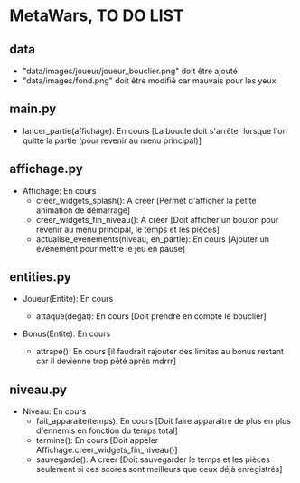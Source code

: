 # MetaWars, TO DO LIST

## data
- "data/images/joueur/joueur_bouclier.png" doit être ajouté
- "data/images/fond.png" doit être modifié car mauvais pour les yeux

## main.py
- lancer_partie(affichage): En cours
	[La boucle doit s'arrêter lorsque l'on quitte la partie (pour revenir au menu principal)]
	
## affichage.py
- Affichage: En cours
	* creer_widgets_splash(): A créer [Permet d'afficher la petite animation de démarrage]
	* creer_widgets_fin_niveau(): A créer [Doit afficher un bouton pour revenir au menu principal, le temps et les pièces]
	* actualise_evenements(niveau, en_partie): En cours [Ajouter un évènement pour mettre le jeu en pause]

## entities.py
- Joueur(Entite): En cours
	* attaque(degat): En cours [Doit prendre en compte le bouclier]

- Bonus(Entite): En cours
	* attrape(): En cours [il faudrait rajouter des limites au bonus restant car il devienne trop pété après mdrrr]

## niveau.py
- Niveau: En cours
	* fait_apparaite(temps): En cours [Doit faire apparaitre de plus en plus d'ennemis en fonction du temps total]
	* termine(): En cours [Doit appeler Affichage.creer_widgets_fin_niveau()]
	* sauvegarde(): A créer [Doit sauvegarder le temps et les pièces seulement si ces scores sont meilleurs que ceux déjà enregistrés]